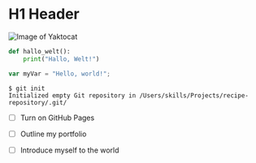 # H1 Header

![Image of Yaktocat](https://octodex.github.com/images/yaktocat.png)

```python
def hallo_welt():
    print("Hallo, Welt!")
```


```javascript
var myVar = "Hello, world!";
```

```
$ git init
Initialized empty Git repository in /Users/skills/Projects/recipe-repository/.git/
```

- [ ] Turn on GitHub Pages
- [ ] Outline my portfolio
- [ ] Introduce myself to the world


